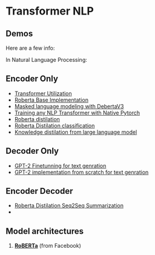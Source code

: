# Transformer NLP

## Demos

Here are a few info:

 In Natural Language Processing:
 ## Encoder Only
- [Transformer Utilization](https://github.com/Ajax0564/TransformerNLP/blob/main/utilizing-transformer-representations-efficiently.ipynb)
- [Roberta Base Implementation](https://github.com/Ajax0564/TransformerNLP/blob/main/roberta-base-from-scratch-pytorch.ipynb)
- [Masked language modeling with DebertaV3](https://github.com/Ajax0564/TransformerNLP/blob/main/debertav3-mlm.ipynb)
- [Training any NLP Transformer with Native Pytorch](https://github.com/Ajax0564/TransformerNLP/blob/main/transformer-pytorch-native.ipynb)
- [Roberta distilation](https://github.com/Ajax0564/TransformerNLP/blob/main/transformer-distilation-pre.ipynb)
- [Roberta Distilation classification](https://github.com/Ajax0564/TransformerNLP/blob/main/roberta-base-6L-distill-pytorch.ipynb)
- [Knowledge distilation from large language model](https://github.com/Ajax0564/TransformerNLP/blob/main/transformer-pytorch-native-knowledge-distillation.ipynb)

## Decoder Only
- [GPT-2 Finetunning for text genration](https://github.com/Ajax0564/TransformerNLP/blob/main/gpt2-text-generation.ipynb)
- [GPT-2 implementation from scratch for text genration](https://github.com/Ajax0564/TransformerNLP/blob/main/gpt2-scratch-implementation.ipynb)

## Encoder Decoder
- [Roberta Distilation Seq2Seq Summarization](https://github.com/Ajax0564/TransformerNLP/blob/main/robert6l-seq2seq.ipynb)
- 
## Model architectures

1. **[RoBERTa](https://arxiv.org/abs/1907.11692)** (from Facebook)

